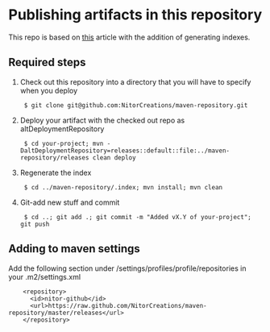 Publishing artifacts in this repository
=======================================

This repo is based on [this](http://cemerick.com/2010/08/24/hosting-maven-repos-on-github/) article with the addition of generating indexes.

Required steps
--------------

1. Check out this repository into a directory that you will have to specify when you deploy

        $ git clone git@github.com:NitorCreations/maven-repository.git

1. Deploy your artifact with the checked out repo as altDeploymentRepository
    
        $ cd your-project; mvn -DaltDeploymentRepository=releases::default::file:../maven-repository/releases clean deploy

1. Regenerate the index

        $ cd ../maven-repository/.index; mvn install; mvn clean

1. Git-add new stuff and commit

        $ cd ..; git add .; git commit -m "Added vX.Y of your-project"; git push

Adding to maven settings
------------------------

Add the following section under /settings/profiles/profile/repositories in your .m2/settings.xml

        <repository>
          <id>nitor-github</id>
          <url>https://raw.github.com/NitorCreations/maven-repository/master/releases</url>
        </repository>


